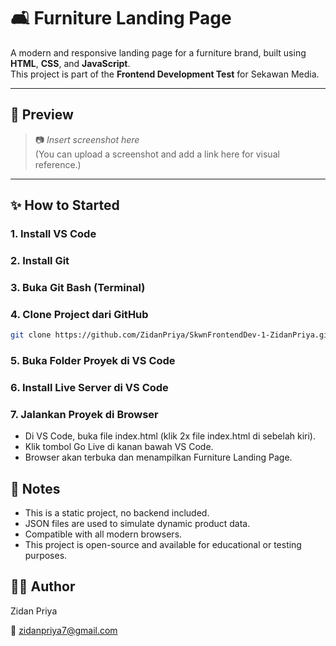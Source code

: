 # 🛋️ Furniture Landing Page

A modern and responsive landing page for a furniture brand, built using **HTML**, **CSS**, and **JavaScript**.  
This project is part of the **Frontend Development Test** for Sekawan Media.

---

## 📸 Preview

> 📷 *Insert screenshot here*  
> (You can upload a screenshot and add a link here for visual reference.)

---

## ✨ How to Started

### 1. Install VS Code

### 2. Install Git

### 3. Buka Git Bash (Terminal)

### 4. Clone Project dari GitHub

```bash
git clone https://github.com/ZidanPriya/SkwnFrontendDev-1-ZidanPriya.git
```

### 5. Buka Folder Proyek di VS Code

### 6. Install Live Server di VS Code

### 7. Jalankan Proyek di Browser

- Di VS Code, buka file index.html (klik 2x file index.html di sebelah kiri).
- Klik tombol Go Live di kanan bawah VS Code.
- Browser akan terbuka dan menampilkan Furniture Landing Page.

## 🧠 Notes

- This is a static project, no backend included.
- JSON files are used to simulate dynamic product data.
- Compatible with all modern browsers.
- This project is open-source and available for educational or testing purposes.

## 🙋‍♂️ Author

Zidan Priya

📧 zidanpriya7@gmail.com

